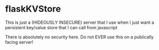 # flaskKVStore

This is just a (HIDEOUSLY INSECURE) server that I use when I just want a  persistent key/value store that
I can call from javascript

There is absolutely no security here.  Do not EVER  use this on a publically facing server!
